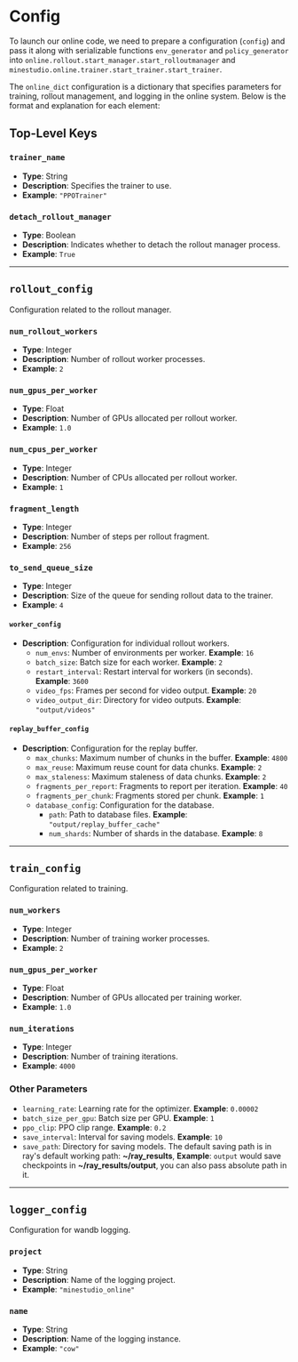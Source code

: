 # Config

To launch our online code, we need to prepare a configuration (`config`) and pass it along with serializable functions `env_generator` and `policy_generator` into `online.rollout.start_manager.start_rolloutmanager` and `minestudio.online.trainer.start_trainer.start_trainer`. 

The `online_dict` configuration is a dictionary that specifies parameters for training, rollout management, and logging in the online system. Below is the format and explanation for each element:

## Top-Level Keys

### `trainer_name`
- **Type**: String  
- **Description**: Specifies the trainer to use.  
- **Example**: `"PPOTrainer"`

### `detach_rollout_manager`
- **Type**: Boolean  
- **Description**: Indicates whether to detach the rollout manager process.  
- **Example**: `True`

---

## `rollout_config`
Configuration related to the rollout manager.

### `num_rollout_workers`
- **Type**: Integer  
- **Description**: Number of rollout worker processes.  
- **Example**: `2`

### `num_gpus_per_worker`
- **Type**: Float  
- **Description**: Number of GPUs allocated per rollout worker.  
- **Example**: `1.0`

### `num_cpus_per_worker`
- **Type**: Integer  
- **Description**: Number of CPUs allocated per rollout worker.  
- **Example**: `1`

### `fragment_length`
- **Type**: Integer  
- **Description**: Number of steps per rollout fragment.  
- **Example**: `256`

### `to_send_queue_size`
- **Type**: Integer  
- **Description**: Size of the queue for sending rollout data to the trainer.  
- **Example**: `4`

#### `worker_config`
- **Description**: Configuration for individual rollout workers.
  - `num_envs`: Number of environments per worker. **Example**: `16`
  - `batch_size`: Batch size for each worker. **Example**: `2`
  - `restart_interval`: Restart interval for workers (in seconds). **Example**: `3600`
  - `video_fps`: Frames per second for video output. **Example**: `20`
  - `video_output_dir`: Directory for video outputs. **Example**: `"output/videos"`

#### `replay_buffer_config`
- **Description**: Configuration for the replay buffer.
  - `max_chunks`: Maximum number of chunks in the buffer. **Example**: `4800`
  - `max_reuse`: Maximum reuse count for data chunks. **Example**: `2`
  - `max_staleness`: Maximum staleness of data chunks. **Example**: `2`
  - `fragments_per_report`: Fragments to report per iteration. **Example**: `40`
  - `fragments_per_chunk`: Fragments stored per chunk. **Example**: `1`
  - `database_config`: Configuration for the database.
    - `path`: Path to database files. **Example**: `"output/replay_buffer_cache"`
    - `num_shards`: Number of shards in the database. **Example**: `8`

---

## `train_config`
Configuration related to training.

### `num_workers`
- **Type**: Integer  
- **Description**: Number of training worker processes.  
- **Example**: `2`

### `num_gpus_per_worker`
- **Type**: Float  
- **Description**: Number of GPUs allocated per training worker.  
- **Example**: `1.0`

### `num_iterations`
- **Type**: Integer  
- **Description**: Number of training iterations.  
- **Example**: `4000`

### Other Parameters
- `learning_rate`: Learning rate for the optimizer. **Example**: `0.00002`
- `batch_size_per_gpu`: Batch size per GPU. **Example**: `1`
- `ppo_clip`: PPO clip range. **Example**: `0.2`
- `save_interval`: Interval for saving models. **Example**: `10`
- `save_path`: Directory for saving models. The default saving path is in ray's default working path: **~/ray_results**, **Example**: `output` would save checkpoints in **~/ray_results/output**, you can also pass absolute path in it.

---

## `logger_config`
Configuration for wandb logging.

### `project`
- **Type**: String  
- **Description**: Name of the logging project.  
- **Example**: `"minestudio_online"`

### `name`
- **Type**: String  
- **Description**: Name of the logging instance.  
- **Example**: `"cow"`